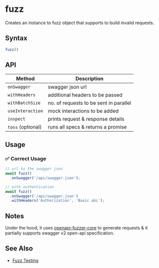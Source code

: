 # fuzz

Creates an instance to fuzz object that supports to build invalid requests.

## Syntax

```js
fuzz()
```

## API

| Method                    | Description                               |
| ------------------------- | ----------------------------------------- |
| `onSwagger`               | swagger json url                          |
| `withHeaders`             | additional headers to be passed           |
| `withBatchSize`           | no. of requests to be sent in parallel    |
| `useInteraction`          | mock interactions to be added             |
| `inspect`                 | prints request & response details         |
| `toss` (optional)         | runs all specs & returns a promise        |

## Usage

### ✅  Correct Usage

```js
// url to the swagger json
await fuzz()
  .onSwagger('/api/swagger.json');
```

```js
// with authentication
await fuzz()
  .onSwagger('/api/swagger.json')
  .withHeaders('Authorization', 'Basic abc');
```

## Notes

Under the hood, it uses [openapi-fuzzer-core](https://github.com/ASaiAnudeep/openapi-fuzzer-core) to generate requests & it partially supports swagger v2 open-api specification.

## See Also

- [Fuzz Testing](/guides/fuzz-testing)